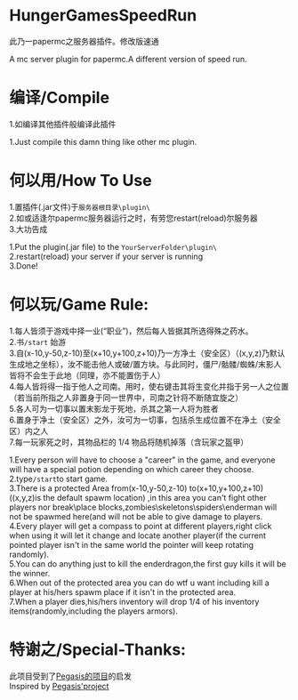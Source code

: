 # HungerGamesSpeedRun
此乃一papermc之服务器插件。修改版速通

A  mc server plugin for papermc.A different version of speed run.

# 编译/Compile
1.如编译其他插件般编译此插件  

1.Just compile this damn thing like other mc plugin.

# 何以用/How To Use
1.置插件(.jar文件)于`服务器根目录\plugin\`  
2.如或适逢尔papermc服务器运行之时，有劳您restart(reload)尔服务器   
3.大功告成  
  
1.Put the plugin(.jar file) to the `YourServerFolder\plugin\`  
2.restart(reload) your server if your server is running  
3.Done!  

# 何以玩/Game Rule:
1.每人皆须于游戏中择一业(“职业”)，然后每人皆据其所选得殊之药水。  
2.书`/start` 始游  
3.自(x-10,y-50,z-10)至(x+10,y+100,z+10)乃一方净土（安全区）（(x,y,z)乃默认生成地之坐标），汝不能击他人或破/置方块。与此同时，僵尸/骷髅/蜘蛛/末影人 皆将不会生于此地（同理，亦不能置伤于人）  
4.每人皆将得一指于他人之司南。用时，使右键击其将生变化并指于另一人之位置（若当前所指之人非置身于同一世界中，司南之针将不断随宜旋之）  
5.各人可为一切事以置末影龙于死地，杀其之第一人将为胜者  
6.置身于净土（安全区）之外，汝可为一切事，包括杀生成位置不在净土（安全区）内之人  
7.每一玩家死之时，其物品栏的 1/4 物品将随机掉落（含玩家之盔甲）  

1.Every person will have to choose a "career" in the game, and everyone will have a special potion depending on which career they choose.  
2.type`/start`to start game.  
3.There is a protected Area from(x-10,y-50,z-10) to(x+10,y+100,z+10) ((x,y,z)is the default spawm location) ,in this area you can't fight other players nor break\place blocks,zombies\skeletons\spiders\enderman will not be spawmed here(and will not be able to give damage to players.  
4.Every player will get a compass to point at different players,right click when using it will let it change and locate another player(if the current pointed player isn't in the same world the pointer will keep rotating randomly).  
5.You can do anything just to kill the enderdragon,the first guy kills it will be the winner.  
6.When out of the protected area you can do wtf u want including kill a player at his/hers spawm place if it isn't in the protected area.  
7.When a player dies,his/hers inventory will drop 1/4 of his inventory items(randomly,including the players armors).  

# 特谢之/Special-Thanks:
此项目受到了[Pegasis的项目](https://github.com/PegasisForever/mc_team_speedrun)的启发  
Inspired by [Pegasis'project](https://github.com/PegasisForever/mc_team_speedrun)
